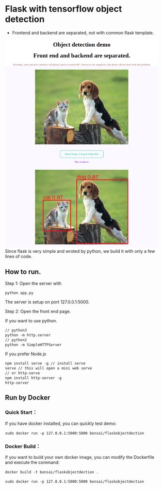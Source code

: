 # Flask with tensorflow object detection

- Frontend and backend are separated, not with common flask template. 



![demo page](images/flask-object-detection.png)
Since flask is very simple and wroted by python, we build it with only a few lines of code.

## How to run.
Step 1: Open the server with 
```
python app.py

```
The server is setup on port 127.0.0.1:5000.

Step 2: Open the front end page.

If you want to use python.
```
// python3
python -m http.server
// python2
python -m SimpleHTTPServer

```
If you prefer Node.js
```
npm install serve -g // install serve
serve // this will open a mini web serve
// or http-serve
npm install http-server -g
http-server
```

## Run by Docker

### Quick Start：

If you have docker installed, you can quickly test demo:

`sudo docker run -p 127.0.0.1:5000:5000 bonsai/flaskobjectdection`

### Docker Build：

If you want to build your own docker image, you can modify the Dockerfile and execute the command:

`docker build -t bonsai/flaskobjectdection .`

`sudo docker run -p 127.0.0.1:5000:5000 bonsai/flaskobjectdection`

